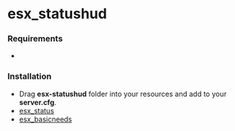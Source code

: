 # esx_statushud

### Requirements
* 

### Installation 
* Drag **esx-statushud** folder into your resources and add to your **server.cfg**.
* [esx_status](https://github.com/ESX-Org/esx_status)
* [esx_basicneeds](https://github.com/ESX-Org/esx_basicneeds)

